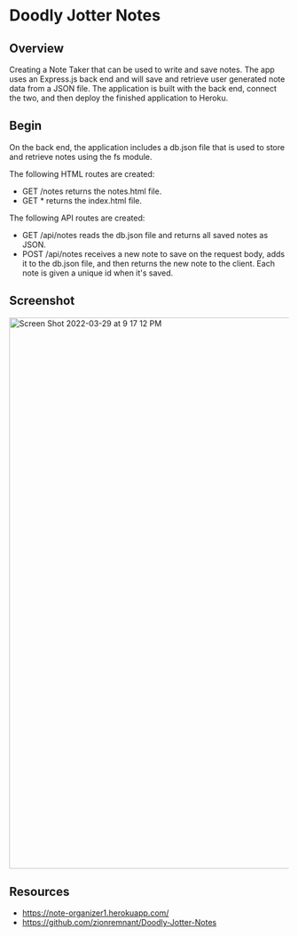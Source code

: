 # Doodly Jotter Notes

## Overview

Creating a Note Taker that can be used to write and save notes. The app uses an Express.js back end and will save and retrieve user generated note data from a JSON file. The application is built with the back end, connect the two, and then deploy the finished application to Heroku.

## Begin

On the back end, the application includes a db.json file that is used to store and retrieve notes using the fs module.

The following HTML routes are created:

- GET /notes returns the notes.html file.
- GET \* returns the index.html file.

The following API routes are created:

- GET /api/notes reads the db.json file and returns all saved notes as JSON.
- POST /api/notes receives a new note to save on the request body, adds it to the db.json file, and then returns the new note to the client. Each note is given a unique id when it's saved.

## Screenshot
<img width="992" alt="Screen Shot 2022-03-29 at 9 17 12 PM" src="https://user-images.githubusercontent.com/99617307/160750879-43a775ef-e37d-407b-86eb-084f45c3ba84.png">

## Resources

- https://note-organizer1.herokuapp.com/
- https://github.com/zionremnant/Doodly-Jotter-Notes
